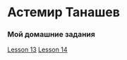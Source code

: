 

# Астемир Танашев
### Мой домашние задания
[Lesson 13](Axetike.github.io/lessen-13/app/ "Фигня на котору я потратил час")
[Lesson 14](Axetike.github.io/lesson-14/app/ "Шапачка")
